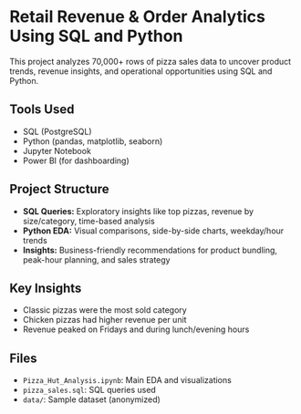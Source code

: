 # Retail Revenue & Order Analytics Using SQL and Python
This project analyzes 70,000+ rows of pizza sales data to uncover product trends, revenue insights, and operational opportunities using SQL and Python.

## Tools Used
- SQL (PostgreSQL)
- Python (pandas, matplotlib, seaborn)
- Jupyter Notebook
- Power BI (for dashboarding)

## Project Structure
- **SQL Queries:** Exploratory insights like top pizzas, revenue by size/category, time-based analysis
- **Python EDA:** Visual comparisons, side-by-side charts, weekday/hour trends
- **Insights:** Business-friendly recommendations for product bundling, peak-hour planning, and sales strategy

##  Key Insights
- Classic pizzas were the most sold category
- Chicken pizzas had higher revenue per unit
- Revenue peaked on Fridays and during lunch/evening hours

## Files
- `Pizza_Hut_Analysis.ipynb`: Main EDA and visualizations
- `pizza_sales.sql`: SQL queries used
- `data/`: Sample dataset (anonymized)
